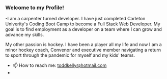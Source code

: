 ### Welcome to my Profile!


-I am a carpenter turned developer. I have just completed Carleton Univerity's Coding Boot Camp to become a Full Stack Web Developer. 
My goal is to find employment as a developer on a team where I can grow and advance my skills.

My other passion is hockey. I have been a player all my life and now I am a minor hockey coach, Convenor and executive member navigating a return to sport through the pandemic for myself and my kids' teams.
- 📫 How to reach me: [toddkelly@hotmail.com](mailto:toddkelly@hotmail.com)
- 



